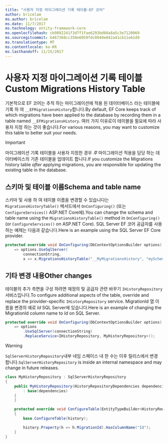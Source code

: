 ```yaml
---
title: "사용자 지정 마이그레이션 기록 테이블-EF 코어"
author: bricelam
ms.author: bricelam
ms.date: 11/7/2017
ms.technology: entity-framework-core
ms.openlocfilehash: cb9892241f3d7f1fae6293bd60a8a5c3e7120969
ms.sourcegitcommit: b467368cc350e6059fdc0949e042a41cb11e61d9
ms.translationtype: MT
ms.contentlocale: ko-KR
ms.lasthandoff: 11/15/2017
---
```

<a name="custom-migrations-history-table"></a><span data-ttu-id="281a3-102">사용자 지정 마이그레이션 기록 테이블</span><span class="sxs-lookup"><span data-stu-id="281a3-102">Custom Migrations History Table</span></span>
===============================
<span data-ttu-id="281a3-103">기본적으로 EF 코어는 추적 하는 마이그레이션에 적용 된 데이터베이스 라는 테이블에 기록 하 여 `__EFMigrationsHistory`합니다.</span><span class="sxs-lookup"><span data-stu-id="281a3-103">By default, EF Core keeps track of which migrations have been applied to the database by recording them in a table named `__EFMigrationsHistory`.</span></span> <span data-ttu-id="281a3-104">여러 가지 이유로이 테이블을 필요에 따라 사용자 지정 하는 것이 좋습니다.</span><span class="sxs-lookup"><span data-stu-id="281a3-104">For various reasons, you may want to customize this table to better suit your needs.</span></span>

> [!IMPORTANT]
> <span data-ttu-id="281a3-105">마이그레이션 기록 테이블을 사용자 지정한 경우 *후* 마이그레이션 적용을 담당 하는 데이터베이스의 기존 테이블을 업데이트 합니다.</span><span class="sxs-lookup"><span data-stu-id="281a3-105">If you customize the Migrations history table *after* applying migrations, you are responsible for updating the existing table in the database.</span></span>

<a name="schema-and-table-name"></a><span data-ttu-id="281a3-106">스키마 및 테이블 이름</span><span class="sxs-lookup"><span data-stu-id="281a3-106">Schema and table name</span></span>
----------------------
<span data-ttu-id="281a3-107">스키마 및 사용 하 여 테이블 이름을 변경할 수 있습니다는 `MigrationsHistoryTable()` 메서드에서 `OnConfiguring()` (또는 `ConfigureServices()` ASP.NET Core에).</span><span class="sxs-lookup"><span data-stu-id="281a3-107">You can change the schema and table name using the `MigrationsHistoryTable()` method in `OnConfiguring()` (or `ConfigureServices()` on ASP.NET Core).</span></span> <span data-ttu-id="281a3-108">SQL Server EF 코어 공급자를 사용 하는 예제는 다음과 같습니다.</span><span class="sxs-lookup"><span data-stu-id="281a3-108">Here is an example using the SQL Server EF Core provider.</span></span>

``` csharp
protected override void OnConfiguring(DbContextOptionsBuilder options)
    => options.UseSqlServer(
        connectionString,
        x => x.MigrationsHistoryTable("__MyMigrationsHistory", "mySchema"));
```

<a name="other-changes"></a><span data-ttu-id="281a3-109">기타 변경 내용</span><span class="sxs-lookup"><span data-stu-id="281a3-109">Other changes</span></span>
-------------
<span data-ttu-id="281a3-110">테이블의 추가 측면을 구성 하려면 재정의 및 공급자 관련 바꾸기 `IHistoryRepository` 서비스입니다.</span><span class="sxs-lookup"><span data-stu-id="281a3-110">To configure additional aspects of the table, override and replace the provider-specific `IHistoryRepository` service.</span></span> <span data-ttu-id="281a3-111">MigrationId 열 이름을 변경의 예로 *Id* SQL Server에 있습니다.</span><span class="sxs-lookup"><span data-stu-id="281a3-111">Here is an example of changing the MigrationId column name to *Id* on SQL Server.</span></span>

``` csharp
protected override void OnConfiguring(DbContextOptionsBuilder options)
    => options
        .UseSqlServer(connectionString)
        .ReplaceService<IHistoryRepository, MyHistoryRepository>();
```

> [!WARNING]
> <span data-ttu-id="281a3-112">`SqlServerHistoryRepository`내부 네임 스페이스 내 한 수는 이후 릴리스에서 변경 합니다.</span><span class="sxs-lookup"><span data-stu-id="281a3-112">`SqlServerHistoryRepository` is inside an internal namespace and may change in future releases.</span></span>

``` csharp
class MyHistoryRepository : SqlServerHistoryRepository
{
    public MyHistoryRepository(HistoryRepositoryDependencies dependencies)
        : base(dependencies)
    {
    }

    protected override void ConfigureTable(EntityTypeBuilder<HistoryRow> history)
    {
        base.ConfigureTable(history);

        history.Property(h => h.MigrationId).HasColumnName("Id");
    }
}
```
